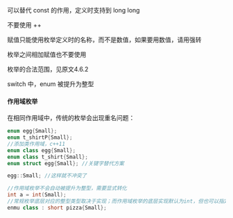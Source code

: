 可以替代 const 的作用，定义时支持到 long long

不要使用 ++ 

赋值只能使用枚举定义时的名称，而不是数值，如果要用数值，请用强转

枚举之间相加赋值也不要使用



枚举的合法范围，见原文4.6.2  

switch 中，enum 被提升为整型



#### 作用域枚举

在相同作用域中，传统的枚举会出现重名问题：

```c++
enum egg{Small};
enum t_shirtP{Small};
//添加类作用域，c++11
enum class egg{Small};
enum class t_shirt{Small};
enum struct egg{Small}; //关键字替代方案

egg::Small; //这样就不冲突了

//作用域枚举不会自动被提升为整型，需要显式转化
int a = int(Small); 
//常规枚举底层对应的整型类型取决于实现；而作用域枚举的底层实现默认为int，但也可以指定
enmu class : short pizza{Small};
```
